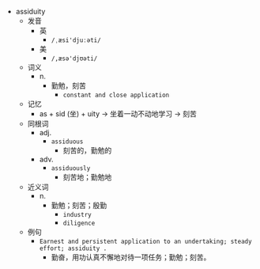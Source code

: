 - assiduity
  - 发音
    - 英
      - `/ˌæsi'djuːəti/`
    - 美
      - `/,æsə'djʊəti/`
  - 词义
    - n.
      - 勤勉，刻苦
        - `constant and close application `
  - 记忆
    - as + sid (坐) + uity → 坐着一动不动地学习 → 刻苦
  - 同根词
    - adj.
      - `assiduous`
        - 刻苦的，勤勉的
    - adv.
      - `assiduously`
        - 刻苦地；勤勉地
  - 近义词
    - n.
      - 勤勉；刻苦；殷勤
        - `industry`
        - `diligence`
  - 例句
    - `Earnest and persistent application to an undertaking; steady effort; assiduity .`
      - 勤奋，用功认真不懈地对待一项任务；勤勉；刻苦。

